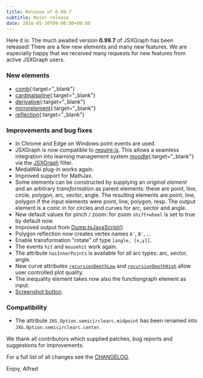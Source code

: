 ```yaml
---
title: Release of 0.99.7
subtitle: Major release
date: 2018-05-30T09:00:00+00:00
---
```

Here it is:
The much awaited version **0.99.7** of JSXGraph has been released!
There are a few new elements and many new features. We are especially happy that we received many
requests for new features from active JSXGraph users.

### New elements

* [comb](//jsxgraph.org/docs/symbols/Comb.html){:target="_blank"}
* [cardinalspline](//jsxgraph.org/docs/symbols/Cardinalspline.html){:target="_blank"}
* [derivative](//jsxgraph.org/docs/symbols/Derivative.html){:target="_blank"}
* [mirrorelement](//jsxgraph.org/docs/symbols/Mirrorelement.html){:target="_blank"}
* [reflection](//jsxgraph.org/docs/symbols/Reflection.html){:target="_blank"}

### Improvements and bug fixes

* In Chrome and Edge on Windows point events are used.
* JSXGraph is now compatible to [require.js](//requirejs.org/).  This allows a seamless integration
into learning management system [moodle](//moodle.org){:target="_blank"} via the
[JSXGraph](https://github.com/jsxgraph/moodle-jsxgraph-plugin) filter.
* MediaWiki plug-in works again.
* Improved support for MathJax.
* Some elements can be constructed by supplying an *original element* and an arbitrary *transformation* as parent elements:
these are point, line, circle, polygon, arc, sector, angle. The resulting elements are point, line, polygon if the input elements were point, line, polygon, resp. The output element is a conic in for circles and curves for arc, sector and angle.
* New default values for pinch / zoom: for zoom `shift+wheel` is set to true by default now.
* Improved output from [Dump.toJavaScript()](https://jsxgraph.org/docs/symbols/JXG.Dump.html#.toJavaScript)
* Polygon reflection now creates vertex names `A'`, `B'`, ...
* Enable transformation "rotate" of type `[angle, [x,y]]`.
* The events `hit` and `mousehit` work again.
* The attribute `hasInnerPoints` is available for all arc types: arc, sector, angle.
* New curve attributes [`recursionDepthLow`](//jsxgraph.org/docs/symbols/Curve.html#recursionDepthLow) and [`recursionDepthHigh`](https://jsxgraph.org/docs/symbols/Curve.html#recursionDepthHigh) allow user controlled plot quality.
* The inequality element takes now also the functiongraph element as input.
* [Screenshot button](https://groups.google.com/forum/#!topic/jsxgraph/t0eM5DiuGws).

### Compatibility

* The attribute `JXG.Option.semicirclearc.midpoint` has been renamed into `JXG.Option.semicirclearc.center`.

We thank all contributors which supplied patches, bug reports and suggestions for improvements.

For a full list of all changes see the [CHANGELOG](https://github.com/jsxgraph/jsxgraph/blob/master/CHANGELOG.md).

Enjoy, Alfred

